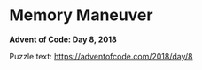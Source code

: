 # Memory Maneuver

**Advent of Code: Day 8, 2018**

Puzzle text: <https://adventofcode.com/2018/day/8>
